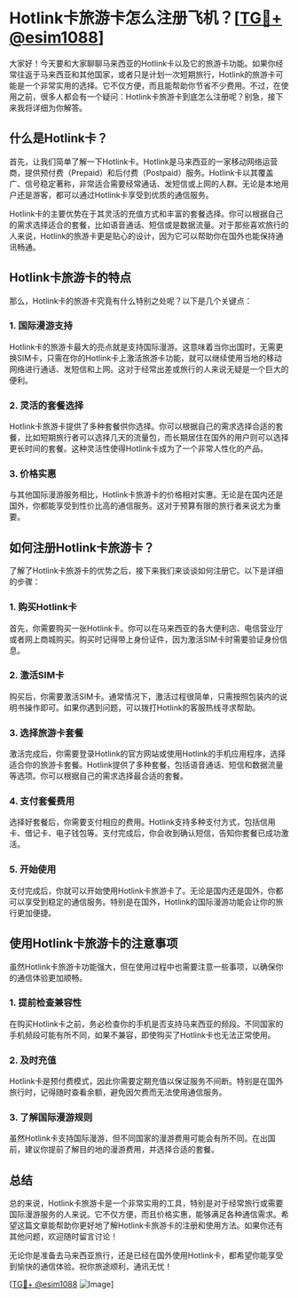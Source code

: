 # Hotlink卡旅游卡怎么注册飞机？[[TG💪+ @esim1088](https://t.me/s/esim1088)]

大家好！今天要和大家聊聊马来西亚的Hotlink卡以及它的旅游卡功能。如果你经常往返于马来西亚和其他国家，或者只是计划一次短期旅行，Hotlink的旅游卡可能是一个非常实用的选择。它不仅方便，而且能帮助你节省不少费用。不过，在使用之前，很多人都会有一个疑问：Hotlink卡旅游卡到底怎么注册呢？别急，接下来我将详细为你解答。

## 什么是Hotlink卡？

首先，让我们简单了解一下Hotlink卡。Hotlink是马来西亚的一家移动网络运营商，提供预付费（Prepaid）和后付费（Postpaid）服务。Hotlink卡以其覆盖广、信号稳定著称，非常适合需要经常通话、发短信或上网的人群。无论是本地用户还是游客，都可以通过Hotlink卡享受到优质的通信服务。

Hotlink卡的主要优势在于其灵活的充值方式和丰富的套餐选择。你可以根据自己的需求选择适合的套餐，比如语音通话、短信或是数据流量。对于那些喜欢旅行的人来说，Hotlink的旅游卡更是贴心的设计，因为它可以帮助你在国外也能保持通讯畅通。

## Hotlink卡旅游卡的特点

那么，Hotlink卡的旅游卡究竟有什么特别之处呢？以下是几个关键点：

### 1. **国际漫游支持**
Hotlink卡的旅游卡最大的亮点就是支持国际漫游。这意味着当你出国时，无需更换SIM卡，只需在你的Hotlink卡上激活旅游卡功能，就可以继续使用当地的移动网络进行通话、发短信和上网。这对于经常出差或旅行的人来说无疑是一个巨大的便利。

### 2. **灵活的套餐选择**
Hotlink卡旅游卡提供了多种套餐供你选择。你可以根据自己的需求选择合适的套餐，比如短期旅行者可以选择几天的流量包，而长期居住在国外的用户则可以选择更长时间的套餐。这种灵活性使得Hotlink卡成为了一个非常人性化的产品。

### 3. **价格实惠**
与其他国际漫游服务相比，Hotlink卡旅游卡的价格相对实惠。无论是在国内还是国外，你都能享受到性价比高的通信服务。这对于预算有限的旅行者来说尤为重要。

## 如何注册Hotlink卡旅游卡？

了解了Hotlink卡旅游卡的优势之后，接下来我们来谈谈如何注册它。以下是详细的步骤：

### 1. **购买Hotlink卡**
首先，你需要购买一张Hotlink卡。你可以在马来西亚的各大便利店、电信营业厅或者网上商城购买。购买时记得带上身份证件，因为激活SIM卡时需要验证身份信息。

### 2. **激活SIM卡**
购买后，你需要激活SIM卡。通常情况下，激活过程很简单，只需按照包装内的说明书操作即可。如果你遇到问题，可以拨打Hotlink的客服热线寻求帮助。

### 3. **选择旅游卡套餐**
激活完成后，你需要登录Hotlink的官方网站或使用Hotlink的手机应用程序，选择适合你的旅游卡套餐。Hotlink提供了多种套餐，包括语音通话、短信和数据流量等选项。你可以根据自己的需求选择最合适的套餐。

### 4. **支付套餐费用**
选择好套餐后，你需要支付相应的费用。Hotlink支持多种支付方式，包括信用卡、借记卡、电子钱包等。支付完成后，你会收到确认短信，告知你套餐已成功激活。

### 5. **开始使用**
支付完成后，你就可以开始使用Hotlink卡旅游卡了。无论是国内还是国外，你都可以享受到稳定的通信服务。特别是在国外，Hotlink的国际漫游功能会让你的旅行更加便捷。

## 使用Hotlink卡旅游卡的注意事项

虽然Hotlink卡旅游卡功能强大，但在使用过程中也需要注意一些事项，以确保你的通信体验更加顺畅。

### 1. **提前检查兼容性**
在购买Hotlink卡之前，务必检查你的手机是否支持马来西亚的频段。不同国家的手机频段可能有所不同，如果不兼容，即使购买了Hotlink卡也无法正常使用。

### 2. **及时充值**
Hotlink卡是预付费模式，因此你需要定期充值以保证服务不间断。特别是在国外旅行时，记得随时查看余额，避免因欠费而无法使用通信服务。

### 3. **了解国际漫游规则**
虽然Hotlink卡支持国际漫游，但不同国家的漫游费用可能会有所不同。在出国前，建议你提前了解目的地的漫游费用，并选择合适的套餐。

## 总结

总的来说，Hotlink卡旅游卡是一个非常实用的工具，特别是对于经常旅行或需要国际漫游服务的人来说。它不仅方便，而且价格实惠，能够满足各种通信需求。希望这篇文章能帮助你更好地了解Hotlink卡旅游卡的注册和使用方法。如果你还有其他问题，欢迎随时留言讨论！

无论你是准备去马来西亚旅行，还是已经在国外使用Hotlink卡，都希望你能享受到愉快的通信体验。祝你旅途顺利，通讯无忧！

[[TG💪+ @esim1088](https://t.me/s/esim1088) ![Image](https://i.postimg.cc/4NQfJmqS/Snipaste-2025-05-13-00-14-12.png)]
